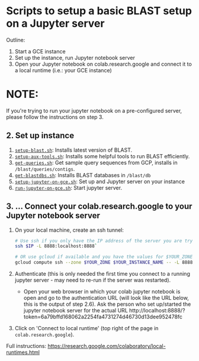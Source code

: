 Scripts to setup a basic BLAST setup on a Jupyter server
========================================================

Outline:
1. Start a GCE instance
2. Set up the instance, run Jupyter notebook server
3. Open your Jupyter notebook on colab.research.google and connect it to a
   local runtime (i.e.: your GCE instance)

# NOTE: 
If you're trying to run your jupyter notebook on a pre-configured server,
please follow the instructions on step 3.


## 2. Set up instance
1. [`setup-blast.sh`](setup-blast.sh): Installs latest version of BLAST.
1. [`setup-aux-tools.sh`](setup-aux-tools.sh): Installs some helpful tools to
   run BLAST efficiently.
1. [`get-queries.sh`](get-queries.sh): Get sample query sequences from GCP, installs in `/blast/queries/contigs`.
1. [`get-blastdbs.sh`](get-blastdbs.sh): Installs BLAST databases in `/blast/db`
1. [`setup-jupyter-on-gce.sh`](setup-jupyter-on-gce.sh): Set up and Jupyter server on your instance 
1. [`run-jupyter-on-gce.sh`](run-jupyter-on-gce.sh): Start jupyter server.

## 3. ... Connect your colab.research.google to your Jupyter notebook server

1. On your local machine, create an ssh tunnel:

    ```bash
    # Use ssh if you only have the IP address of the server you are trying to connect
    ssh $IP -L 8888:localhost:8888`   

    # OR use gcloud if available and you have the values for $YOUR_ZONE and $YOUR_INSTANCE_NAME
    gcloud compute ssh --zone $YOUR_ZONE $YOUR_INSTANCE_NAME -- -L 8888:localhost:8888`    
    ```

1. Authenticate (this is only needed the first time you connect to a running jupyter server - may need to re-run if the server was restarted).

   * Open your web browser in which your colab jupyter notebook is open and go to the authentication URL (will look like the URL below, this is the
    output of step 2.6). Ask the person who set up/started the jupyter notebook server for the actual URL
    http://localhost:8888/?token=6a79bffd168062a2254fa4731274d46730d13dee952478fc
    
1. Click on 'Connect to local runtime' (top right of the page in `colab.research.google`).


Full instructions: https://research.google.com/colaboratory/local-runtimes.html
